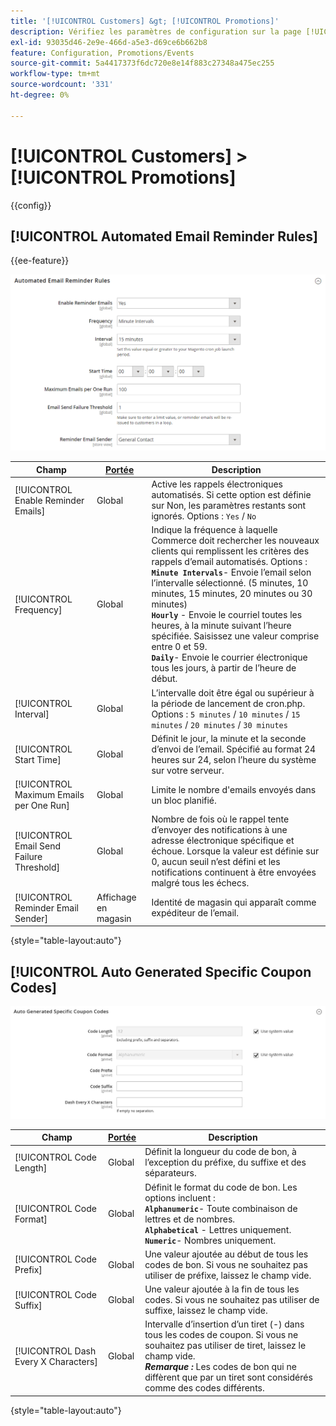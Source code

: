 ```yaml
---
title: '[!UICONTROL Customers] &gt; [!UICONTROL Promotions]'
description: Vérifiez les paramètres de configuration sur la page [!UICONTROL Customers] &gt; [!UICONTROL Promotions] de l’administrateur Commerce.
exl-id: 93035d46-2e9e-466d-a5e3-d69ce6b662b8
feature: Configuration, Promotions/Events
source-git-commit: 5a4417373f6dc720e8e14f883c27348a475ec255
workflow-type: tm+mt
source-wordcount: '331'
ht-degree: 0%

---
```


# [!UICONTROL Customers] > [!UICONTROL Promotions]

{{config}}

## [!UICONTROL Automated Email Reminder Rules]

{{ee-feature}}

![Règles de rappel de messagerie automatisée](./assets/promotions-automated-email-reminder-rules.png)<!-- zoom -->

<!-- [Automated Email Reminder Rules](https://experienceleague.adobe.com/en/docs/commerce-admin/marketing/communications/email-reminders/email-reminder-rules#configure-email-reminders) -->

| Champ | [Portée](../../getting-started/websites-stores-views.md#scope-settings) | Description |
|--- |--- |--- |
| [!UICONTROL Enable Reminder Emails] | Global | Active les rappels électroniques automatisés. Si cette option est définie sur Non, les paramètres restants sont ignorés. Options : `Yes` / `No` |
| [!UICONTROL Frequency] | Global | Indique la fréquence à laquelle Commerce doit rechercher les nouveaux clients qui remplissent les critères des rappels d’email automatisés. Options : <br/>**`Minute Intervals`**- Envoie l’email selon l’intervalle sélectionné. (5 minutes, 10 minutes, 15 minutes, 20 minutes ou 30 minutes)<br/>**`Hourly`** - Envoie le courriel toutes les heures, à la minute suivant l’heure spécifiée. Saisissez une valeur comprise entre 0 et 59. <br/>**`Daily`**- Envoie le courrier électronique tous les jours, à partir de l’heure de début. |
| [!UICONTROL Interval] | Global | L’intervalle doit être égal ou supérieur à la période de lancement de cron.php. Options : `5 minutes` / `10 minutes` / `15 minutes` / `20 minutes` / `30 minutes` |
| [!UICONTROL Start Time] | Global | Définit le jour, la minute et la seconde d’envoi de l’email. Spécifié au format 24 heures sur 24, selon l’heure du système sur votre serveur. |
| [!UICONTROL Maximum Emails per One Run] | Global | Limite le nombre d&#39;emails envoyés dans un bloc planifié. |
| [!UICONTROL Email Send Failure Threshold] | Global | Nombre de fois où le rappel tente d’envoyer des notifications à une adresse électronique spécifique et échoue. Lorsque la valeur est définie sur 0, aucun seuil n’est défini et les notifications continuent à être envoyées malgré tous les échecs. |
| [!UICONTROL Reminder Email Sender] | Affichage en magasin | Identité de magasin qui apparaît comme expéditeur de l’email. |

{style="table-layout:auto"}

## [!UICONTROL Auto Generated Specific Coupon Codes]

![Codes de bon spécifiques générés automatiquement](./assets/promotions-auto-generated-specific-coupon-codes.png)<!-- zoom -->

<!-- [Auto Generated Specific Coupon Codes](https://experienceleague.adobe.com/en/docs/commerce-admin/marketing/promotions/cart-rules/price-rules-cart-coupon#configure-coupon-codes)  -->

| Champ | [Portée](../../getting-started/websites-stores-views.md#scope-settings) | Description |
|--- |--- |--- |
| [!UICONTROL Code Length] | Global | Définit la longueur du code de bon, à l’exception du préfixe, du suffixe et des séparateurs. |
| [!UICONTROL Code Format] | Global | Définit le format du code de bon. Les options incluent : <br/>**`Alphanumeric`**- Toute combinaison de lettres et de nombres.<br/>**`Alphabetical`** - Lettres uniquement. <br/>**`Numeric`**- Nombres uniquement. |
| [!UICONTROL Code Prefix] | Global | Une valeur ajoutée au début de tous les codes de bon. Si vous ne souhaitez pas utiliser de préfixe, laissez le champ vide. |
| [!UICONTROL Code Suffix] | Global | Une valeur ajoutée à la fin de tous les codes. Si vous ne souhaitez pas utiliser de suffixe, laissez le champ vide. |
| [!UICONTROL Dash Every X Characters] | Global | Intervalle d’insertion d’un tiret (-) dans tous les codes de coupon. Si vous ne souhaitez pas utiliser de tiret, laissez le champ vide. <br/>_**Remarque :**_ Les codes de bon qui ne diffèrent que par un tiret sont considérés comme des codes différents. |

{style="table-layout:auto"}
